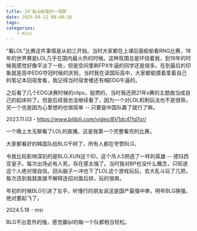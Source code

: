 ```yaml
---
title: 24'BLG给我的一场梦
date: 2025-04-12 00:40:16
tags:
categories:
    - misc
---
```


“看LOL”比赛这件事情是从初三开始。当时大家都在上课后面偷偷看RNG比赛，18年的世界赛是LOL几乎在国内最火热的时候。这种氛围总是环绕着我，到19年的时候我感觉好像平淡了一些，但是空间里刷FPX牛逼的同学还是很多。在到最后的印象就是高中EDG夺冠时候的庆祝，当时我在读国际高中，大家都偷摸着拿着自己的笔记本回宿舍看，我记得当时宿舍楼还有喊EDG牛逼的。

之后看了几个EDG决赛时候的clips，挺燃的，当时我还把21年s赛的主题曲当成自己的起床铃了。但是后续我也没继续看了，因为一个对LOL机制玩法也不是很熟，另一个也是因为心里想的也很简单 -- 只要是中国队赢了就行了嘛。

2023.11.03 - https://www.bilibili.com/video/BV1dc411d7or/ 

一个晚上太无聊看了LOL的直播。这是我第一个完整看完的比赛。

大家都看好的韩国队给BLG干碎了，所有人都在夸赞BLG，

令我比较影响深刻的是BLG.XUN这个ID，这个吊人5把选了一样的英雄 -- 德玛西亚皇子。每次出场必有人死，存在感太强了。当时我对BP也没什么概念，只知道这个人绝对很自信。回头脑子一冲也下了LOL这个游戏玩玩，去大乱斗玩了几把，每次选到我就直接不解释连招对面后排，玩的很爽。

<!-- 但是后面 -->

年初的时候BLG引进了左手。听懂行的朋友说这是国产最强中单，明年BLG换强，绝对要起飞了。

2024.5.18 - msi

BLG不出意外的强，感觉赢lpl的每一个队都相当轻松。

<!-- *TODO - 

1. 当时国内氛围，对T1想法，对Geng想法* 

2. 进入世界赛，前期颓势

3. 中期换上xun变强

4. 后期越来越强

5. 被faker惊天两波：faker的世界赛之旅。最后加个引用

-->